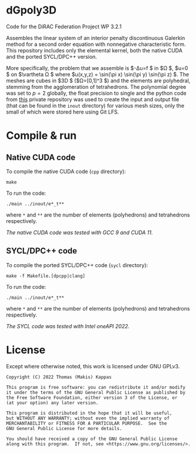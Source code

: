 # dGpoly3D

Code for the DiRAC Federation Project WP 3.2.1

Assembles the linear system of an interior penalty discontinuous Galerkin method for a second order equation with nonnegative characteristic form. This repository includes only the elemental kernel, both the native CUDA and the ported SYCL/DPC++ version.

More specifically, the problem that we assemble is $-Δu=f $ in $Ω $, $u=0 $ on $\vartheta Ω $ where $u(x,y,z) = \sin(\pi x) \sin(\pi y) \sin(\pi z) $. The meshes are cubes in $3D $ ($Ω=[0,1]^3 $) and the elements are polyhedral, stemming from the agglomeration of tetrahedrons. The polynomial degree was set to $p=2$ globally, the float precision to single and the python code from [this](https://github.com/TomK000/Dfed) private repository was used to create the input and output file (that can be found in the `inout` directory) for various mesh sizes, only the small of which were stored here using Git LFS.

# Compile & run

## Native CUDA code

To compile the native CUDA code (`cpp` directory):

```
make
```

To run the code:

```
./main ../inout/e*_t**
```

where `*` and `**` are the number of elements (polyhedrons) and tetrahedrons respectively.

*The native CUDA code was tested with GCC 9 and CUDA 11.*


## SYCL/DPC++ code

To compile the ported SYCL/DPC++ code (`sycl` directory):

```
make -f Makefile.[dpcpp|clang]
```

To run the code:

```
./main ../inout/e*_t**
```

where `*` and `**` are the number of elements (polyhedrons) and tetrahedrons respectively.

*The SYCL code was tested with Intel oneAPI 2022.*

# License

Except where otherwise noted, this work is licensed under GNU GPLv3.

```
Copyright (C) 2022 Thomas (Makis) Kappas

This program is free software: you can redistribute it and/or modify
it under the terms of the GNU General Public License as published by
the Free Software Foundation, either version 3 of the License, or
(at your option) any later version.

This program is distributed in the hope that it will be useful,
but WITHOUT ANY WARRANTY; without even the implied warranty of
MERCHANTABILITY or FITNESS FOR A PARTICULAR PURPOSE.  See the
GNU General Public License for more details.

You should have received a copy of the GNU General Public License
along with this program.  If not, see <https://www.gnu.org/licenses/>.
```
